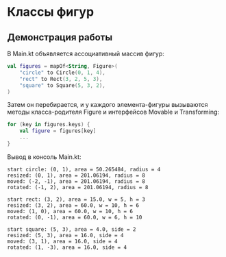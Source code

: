# Классы фигур

## Демонстрация работы

В Main.kt объявляется ассоциативный массив фигур:
```kotlin
val figures = mapOf<String, Figure>(
    "circle" to Circle(0, 1, 4),
    "rect" to Rect(3, 2, 5, 3),
    "square" to Square(5, 3, 2),
)
```

Затем он перебирается, и у каждого элемента-фигуры 
вызываются методы класса-родителя Figure и интерфейсов
Movable и Transforming:
```kotlin
for (key in figures.keys) {
    val figure = figures[key]
    ...
}
```

Вывод в консоль Main.kt:
```
start circle: (0, 1), area = 50.265484, radius = 4
resized: (0, 1), area = 201.06194, radius = 8
moved: (-2, -1), area = 201.06194, radius = 8
rotated: (-1, 2), area = 201.06194, radius = 8

start rect: (3, 2), area = 15.0, w = 5, h = 3
resized: (3, 2), area = 60.0, w = 10, h = 6
moved: (1, 0), area = 60.0, w = 10, h = 6
rotated: (0, -1), area = 60.0, w = 6, h = 10

start square: (5, 3), area = 4.0, side = 2
resized: (5, 3), area = 16.0, side = 4
moved: (3, 1), area = 16.0, side = 4
rotated: (1, -3), area = 16.0, side = 4
```